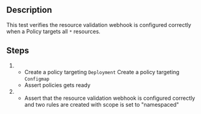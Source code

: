 ## Description

This test verifies the resource validation webhook is configured correctly when a Policy targets all `*` resources.

## Steps

1.  - Create a policy targeting `Deployment`
      Create a policy targeting `Configmap`
    - Assert policies gets ready
1.  - Assert that the resource validation webhook is configured correctly and two rules are created with scope is set to "namespaced"
